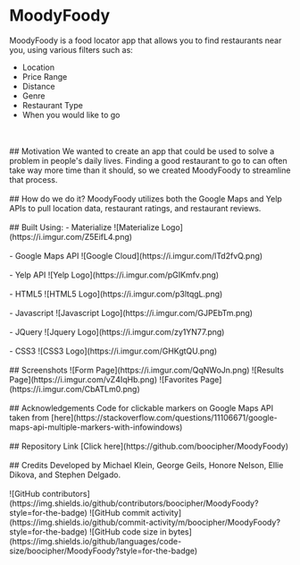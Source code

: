 # MoodyFoody
MoodyFoody is a food locator app that allows you to find restaurants near you, using various filters such as:
- Location
- Price Range
- Distance
- Genre
- Restaurant Type
- When you would like to go
<br />
<br />
## Motivation
We wanted to create an app that could be used to solve a problem in people's daily lives. Finding a good restaurant to go to can often take way more time than it should, so we created MoodyFoody to streamline that process.
<br />
<br />
## How do we do it?
MoodyFoody utilizes both the Google Maps and Yelp APIs to pull location data, restaurant ratings, and restaurant reviews.
<br />
<br />
## Built Using:
- Materialize
![Materialize Logo](https://i.imgur.com/Z5EifL4.png)
<br />
<br />
- Google Maps API
![Google Cloud](https://i.imgur.com/lTd2fvQ.png)
<br />
<br />
- Yelp API
![Yelp Logo](https://i.imgur.com/pGIKmfv.png)
<br />
<br />
- HTML5
![HTML5 Logo](https://i.imgur.com/p3ltqgL.png)
<br />
<br />
- Javascript
![Javascript Logo](https://i.imgur.com/GJPEbTm.png)
<br />
<br />
- JQuery
![Jquery Logo](https://i.imgur.com/zy1YN77.png)
<br />
<br />
- CSS3
![CSS3 Logo](https://i.imgur.com/GHKgtQU.png)
<br />
<br />
## Screenshots
![Form Page](https://i.imgur.com/QqNWoJn.png)
![Results Page](https://i.imgur.com/vZ4IqHb.png)
![Favorites Page](https://i.imgur.com/CbATLm0.png)
<br />
<br />
## Acknowledgements
Code for clickable markers on Google Maps API taken from [here](https://stackoverflow.com/questions/11106671/google-maps-api-multiple-markers-with-infowindows)
<br />
<br />
## Repository Link
[Click here](https://github.com/boocipher/MoodyFoody)
<br />
<br />
## Credits
Developed by Michael Klein, George Geils, Honore Nelson, Ellie Dikova, and Stephen Delgado.
<br />
<br />
![GitHub contributors](https://img.shields.io/github/contributors/boocipher/MoodyFoody?style=for-the-badge) ![GitHub commit activity](https://img.shields.io/github/commit-activity/m/boocipher/MoodyFoody?style=for-the-badge) ![GitHub code size in bytes](https://img.shields.io/github/languages/code-size/boocipher/MoodyFoody?style=for-the-badge)